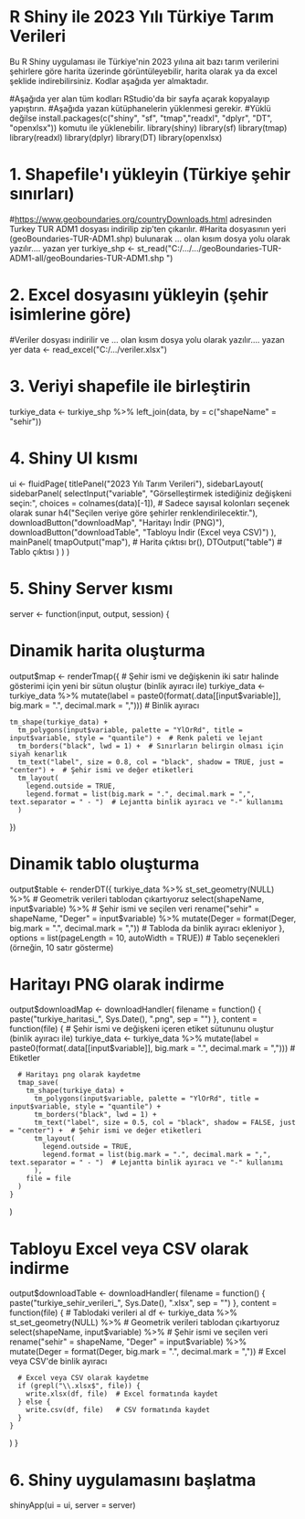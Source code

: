 # R Shiny ile 2023 Yılı Türkiye Tarım Verileri
Bu R Shiny uygulaması ile Türkiye'nin 2023 yılına ait bazı tarım verilerini şehirlere göre harita üzerinde görüntüleyebilir, harita olarak ya da excel şeklide indirebilirsiniz.
Kodlar aşağıda yer almaktadır.

#Aşağıda yer alan tüm kodları  RStudio'da bir sayfa açarak kopyalayıp yapıştırın.
#Aşağıda yazan kütüphanelerin yüklenmesi gerekir.
#Yüklü değilse install.packages(c("shiny", "sf", "tmap","readxl", "dplyr", "DT", "openxlsx")) komutu ile yüklenebilir.
library(shiny)
library(sf)
library(tmap)
library(readxl)
library(dplyr)
library(DT)
library(openxlsx)

# 1. Shapefile'ı yükleyin (Türkiye şehir sınırları)
#https://www.geoboundaries.org/countryDownloads.html adresinden Turkey TUR ADM1 dosyası indirilip zip’ten çıkarılır.
#Harita dosyasının yeri (geoBoundaries-TUR-ADM1.shp) bulunarak ... olan kısım dosya yolu olarak yazılır.... yazan yer
turkiye_shp <- st_read("C:/.../.../geoBoundaries-TUR-ADM1-all/geoBoundaries-TUR-ADM1.shp ")

# 2. Excel dosyasını yükleyin (şehir isimlerine göre)
#Veriler dosyası indirilir ve ... olan kısım dosya yolu olarak yazılır.... yazan yer 
data <- read_excel("C:/.../veriler.xlsx")

# 3. Veriyi shapefile ile birleştirin
turkiye_data <- turkiye_shp %>%
  left_join(data, by = c("shapeName" = "sehir"))

# 4. Shiny UI kısmı
ui <- fluidPage(
  titlePanel("2023 Yılı Tarım Verileri"),
  sidebarLayout(
    sidebarPanel(
      selectInput("variable", "Görselleştirmek istediğiniz değişkeni seçin:", 
                  choices = colnames(data)[-1]),  # Sadece sayısal kolonları seçenek olarak sunar
      h4("Seçilen veriye göre şehirler renklendirilecektir."),
      downloadButton("downloadMap", "Haritayı İndir (PNG)"),
      downloadButton("downloadTable", "Tabloyu İndir (Excel veya CSV)")
    ),
    mainPanel(
      tmapOutput("map"),    # Harita çıktısı
      br(),
      DTOutput("table")     # Tablo çıktısı
    )
  )
)

# 5. Shiny Server kısmı
server <- function(input, output, session) {
  
  # Dinamik harita oluşturma
  output$map <- renderTmap({
    # Şehir ismi ve değişkenin iki satır halinde gösterimi için yeni bir sütun oluştur (binlik ayıracı ile)
    turkiye_data <- turkiye_data %>%
      mutate(label = paste0(format(.data[[input$variable]], big.mark = ".", decimal.mark = ",")))  # Binlik ayıracı
    
    tm_shape(turkiye_data) +
      tm_polygons(input$variable, palette = "YlOrRd", title = input$variable, style = "quantile") +  # Renk paleti ve lejant
      tm_borders("black", lwd = 1) +  # Sınırların belirgin olması için siyah kenarlık
      tm_text("label", size = 0.8, col = "black", shadow = TRUE, just = "center") +  # Şehir ismi ve değer etiketleri
      tm_layout(
        legend.outside = TRUE,
        legend.format = list(big.mark = ".", decimal.mark = ",", text.separator = " - ")  # Lejantta binlik ayıracı ve "-" kullanımı
      )
  })
  
  # Dinamik tablo oluşturma
  output$table <- renderDT({
    turkiye_data %>%
      st_set_geometry(NULL) %>%  # Geometrik verileri tablodan çıkartıyoruz
      select(shapeName, input$variable) %>%  # Şehir ismi ve seçilen veri
      rename("sehir" = shapeName, "Deger" = input$variable) %>%
      mutate(Deger = format(Deger, big.mark = ".", decimal.mark = ","))  # Tabloda da binlik ayıracı ekleniyor
  }, options = list(pageLength = 10, autoWidth = TRUE))  # Tablo seçenekleri (örneğin, 10 satır gösterme)
  
  # Haritayı PNG olarak indirme
  output$downloadMap <- downloadHandler(
    filename = function() {
      paste("turkiye_haritasi_", Sys.Date(), ".png", sep = "")
    },
    content = function(file) {
      # Şehir ismi ve değişkeni içeren etiket sütununu oluştur (binlik ayıracı ile)
      turkiye_data <- turkiye_data %>%
        mutate(label = paste0(format(.data[[input$variable]], big.mark = ".", decimal.mark = ",")))  # Etiketler
      
      # Haritayı png olarak kaydetme
      tmap_save(
        tm_shape(turkiye_data) +
          tm_polygons(input$variable, palette = "YlOrRd", title = input$variable, style = "quantile") +
          tm_borders("black", lwd = 1) +
          tm_text("label", size = 0.5, col = "black", shadow = FALSE, just = "center") +  # Şehir ismi ve değer etiketleri
          tm_layout(
            legend.outside = TRUE,
            legend.format = list(big.mark = ".", decimal.mark = ",", text.separator = " - ")  # Lejantta binlik ayıracı ve "-" kullanımı
          ),
        file = file
      )
    }
  )
  
  # Tabloyu Excel veya CSV olarak indirme
  output$downloadTable <- downloadHandler(
    filename = function() {
      paste("turkiye_sehir_verileri_", Sys.Date(), ".xlsx", sep = "")
    },
    content = function(file) {
      # Tablodaki verileri al
      df <- turkiye_data %>%
        st_set_geometry(NULL) %>%  # Geometrik verileri tablodan çıkartıyoruz
        select(shapeName, input$variable) %>%  # Şehir ismi ve seçilen veri
        rename("sehir" = shapeName, "Deger" = input$variable) %>%
        mutate(Deger = format(Deger, big.mark = ".", decimal.mark = ","))  # Excel veya CSV'de binlik ayıracı
      
      # Excel veya CSV olarak kaydetme
      if (grepl("\\.xlsx$", file)) {
        write.xlsx(df, file)  # Excel formatında kaydet
      } else {
        write.csv(df, file)   # CSV formatında kaydet
      }
    }
  )
}

# 6. Shiny uygulamasını başlatma
shinyApp(ui = ui, server = server)
